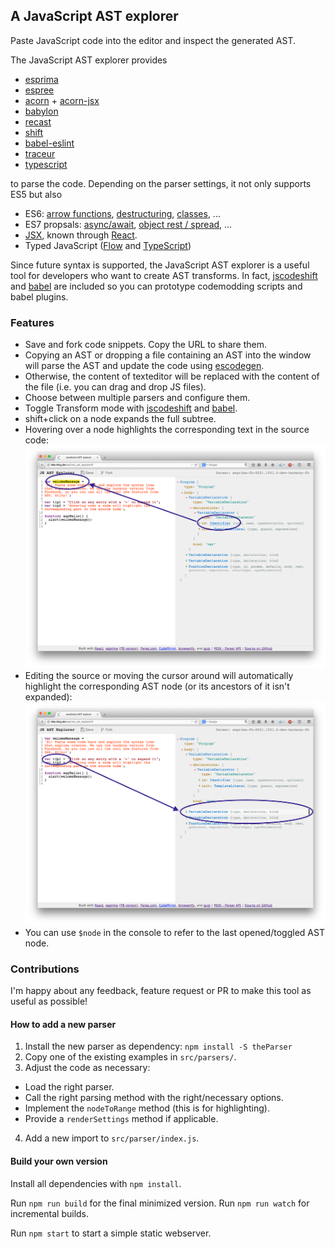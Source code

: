 ## A JavaScript AST explorer

Paste JavaScript code into the editor and inspect the generated AST.

The JavaScript AST explorer provides

- [esprima][]
- [espree][]
- [acorn][] + [acorn-jsx][]
- [babylon][]
- [recast][]
- [shift][]
- [babel-eslint][]
- [traceur][]
- [typescript][]

to parse the code. Depending on the parser settings, it not only supports ES5
but also

- ES6: [arrow functions](https://github.com/lukehoban/es6features#arrows), [destructuring](https://github.com/lukehoban/es6features#destructuring),
  [classes](https://github.com/lukehoban/es6features#classes), ...
- ES7 propsals: [async/await](https://github.com/lukehoban/ecmascript-asyncawait), [object rest / spread](https://github.com/sebmarkbage/ecmascript-rest-spread),  ...
- [JSX](https://facebook.github.io/jsx/), known through [React](https://facebook.github.io/react/).
- Typed JavaScript ([Flow](http://flowtype.org/) and [TypeScript](http://typescriptlang.org/))

Since future syntax is supported, the JavaScript AST explorer is a useful tool
for developers who want to create AST transforms.
In fact, [jscodeshift][] and [babel][] are included so you can prototype
codemodding scripts and babel plugins.

### Features

- Save and fork code snippets. Copy the URL to share them.
- Copying an AST or dropping a file containing an AST into the window will
parse the AST and update the code using [escodegen][].
- Otherwise, the content of texteditor will be replaced with the content of the file (i.e.
you can drag and drop JS files).
- Choose between multiple parsers and configure them.
- Toggle Transform mode with [jscodeshift][] and [babel][].
- shift+click on a node expands the full subtree.
- Hovering over a node highlights the corresponding text in the source code:
![source highlight](assets/source.png)
- Editing the source or moving the cursor around will automatically highlight the
corresponding AST node (or its ancestors of it isn't expanded):
![source highlight](assets/ast.png)
- You can use `$node` in the console to refer to the last opened/toggled AST 
node.

[esprima]: https://github.com/jQuery/esprima
[babylon]: https://babeljs.io/
[babel]: https://babeljs.io/docs/advanced/plugins/
[espree]: https://github.com/eslint/espree
[acorn]: https://github.com/ternjs/acorn
[acorn-jsx]: https://github.com/RReverser/acorn-jsx
[recast]: https://github.com/benjamn/recast
[shift]: https://github.com/shapesecurity/shift-parser-js
[traceur]: https://github.com/google/traceur-compiler
[typescript]: https://github.com/Microsoft/TypeScript/
[babel-eslint]: https://github.com/babel/babel-eslint
[jscodeshift]: https://github.com/facebook/jscodeshift
[escodegen]: https://github.com/estools/escodegen

### Contributions

I'm happy about any feedback, feature request or PR to make this tool as useful
as possible!

#### How to add a new parser

1. Install the new parser as dependency: `npm install -S theParser`
2. Copy one of the existing examples in `src/parsers/`.
3. Adjust the code as necessary:
  - Load the right parser.
  - Call the right parsing method with the right/necessary options.
  - Implement the `nodeToRange` method (this is for highlighting).
  - Provide a `renderSettings` method if applicable.
4. Add a new import to `src/parser/index.js`.

#### Build your own version

Install all dependencies with `npm install`.

Run `npm run build` for the final minimized version.
Run `npm run watch` for incremental builds.

Run `npm start` to start a simple static webserver.
